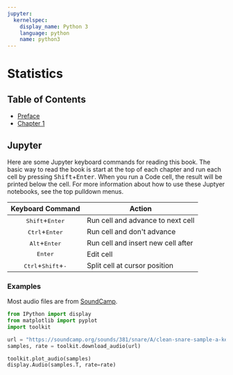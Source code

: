 ```yaml
---
jupyter:
  kernelspec:
    display_name: Python 3
    language: python
    name: python3
---
```


# Statistics

## Table of Contents

- [Preface](./nteract/edit/notebooks/index.ipynb)
- [Chapter 1](./nteract/edit/notebooks/chapter_1.ipynb)

## Jupyter

Here are some Jupyter keyboard commands for reading this book. The basic way to
read the book is start at the top of each chapter and run each cell by pressing
<kbd>Shift</kbd>+<kbd>Enter</kbd>. When you run a Code cell, the result will be
printed below the cell. For more information about how to use these Juptyer
notebooks, see the top pulldown menus.

| Keyboard Command | Action |
| :---: | --- |
| <kbd>Shift</kbd>+<kbd>Enter</kbd> | Run cell and advance to next cell |
| <kbd>Ctrl</kbd>+<kbd>Enter</kbd> | Run cell and don't advance |
| <kbd>Alt</kbd>+<kbd>Enter</kbd> | Run cell and insert new cell after |
| <kbd>Enter</kbd> | Edit cell |
| <kbd>Ctrl</kbd>+<kbd>Shift</kbd>+<kbd>-</kbd> | Split cell at cursor position |
### Examples

Most audio files are from [SoundCamp](https://soundcamp.org/).

```python
from IPython import display
from matplotlib import pyplot
import toolkit

url = "https://soundcamp.org/sounds/381/snare/A/clean-snare-sample-a-key-06-oV5.wav"
samples, rate = toolkit.download_audio(url)

toolkit.plot_audio(samples)
display.Audio(samples.T, rate=rate)
```
